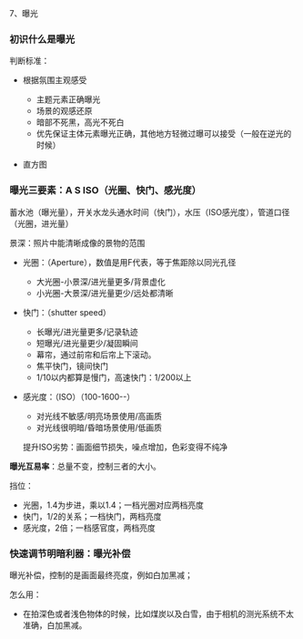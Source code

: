 7、曝光



### 初识什么是曝光

判断标准：

+ 根据氛围主观感受
  + 主题元素正确曝光
  + 场景的观感还原
  + 暗部不死黑，高光不死白
  + 优先保证主体元素曝光正确，其他地方轻微过曝可以接受（一般在逆光的时候）



+ 直方图



### 曝光三要素：A S ISO（光圈、快门、感光度）

蓄水池（曝光量），开关水龙头通水时间（快门），水压（ISO感光度），管道口径（光圈，进光量）

景深：照片中能清晰成像的景物的范围

+ 光圈：（Aperture），数值是用F代表，等于焦距除以同光孔径

  + 大光圈-小景深/进光量更多/背景虚化
  + 小光圈-大景深/进光量更少/远处都清晰

+ 快门：（shutter speed）

  + 长曝光/进光量更多/记录轨迹
  + 短曝光/进光量更少/凝固瞬间
  + 幕帘，通过前帘和后帘上下滚动。
  + 焦平快门，镜间快门
  + 1/10以内都算是慢门，高速快门：1/200以上

+ 感光度：（ISO）（100-1600--）

  + 对光线不敏感/明亮场景使用/高画质
  + 对光线很明暗/昏暗场景使用/低画质

  提升ISO劣势：画面细节损失，噪点增加，色彩变得不纯净

**曝光互易率**：总量不变，控制三者的大小。

挡位：

+ 光圈，1.4为步进，乘以1.4；一档光圈对应两档亮度
+ 快门，1/2的关系；一档快门，两档亮度
+ 感光度，2倍；一档感官度，两档亮度



### 快速调节明暗利器：曝光补偿

曝光补偿，控制的是画面最终亮度，例如白加黑减；

怎么用：

+ 在拍深色或者浅色物体的时候，比如煤炭以及白雪，由于相机的测光系统不太准确，白加黑减。